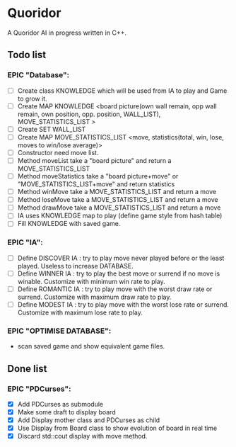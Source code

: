 # Quoridor

A Quoridor AI in progress written in C++.

## Todo list

### EPIC "Database":
* [ ] Create class KNOWLEDGE which will be used from IA to play and Game to grow it.
* [ ] Create MAP KNOWLEDGE <board picture(own wall remain, opp wall remain, own position, opp. position, WALL_LIST), MOVE_STATISTICS_LIST >
* [ ] Create SET WALL_LIST <WallPosition>
* [ ] Create MAP MOVE_STATISTICS_LIST <move, statistics(total, win, lose, moves to win/lose average)>
* [ ] Constructor need move list.
* [ ] Method moveList take a "board picture" and return a MOVE_STATISTICS_LIST
* [ ] Method moveStatistics take a "board picture+move" or "MOVE_STATISTICS_LIST+move" and return statistics
* [ ] Method winMove take a MOVE_STATISTICS_LIST and return a move
* [ ] Method loseMove take a MOVE_STATISTICS_LIST and return a move
* [ ] Method drawMove take a MOVE_STATISTICS_LIST and return a move
* [ ] IA uses KNOWLEDGE map to play (define game style from hash table)
* [ ] Fill KNOWLEDGE with saved game.

### EPIC "IA":
* [ ] Define DISCOVER IA : try to play move never played before or the least played. Useless to increase DATABASE.
* [ ] Define WINNER IA : try to play the best move or surrend if no move is winable. Customize with minimum win rate to play.
* [ ] Define ROMANTIC IA : try to play move with the worst draw rate or surrend. Customize with maximum draw rate to play.
* [ ] Define MODEST IA : try to play move with the worst lose rate or surrend. Customize with maximum lose rate to play.
 
### EPIC "OPTIMISE DATABASE":
* scan saved game and show equivalent game files.

## Done list

### EPIC "PDCurses":
* [x] Add PDCurses as submodule
* [x] Make some draft to display board
* [x] Add Display mother class and PDCurses as child
* [x] Use Display from Board class to show evolution of board in real time
* [x] Discard std::cout display with move method.
